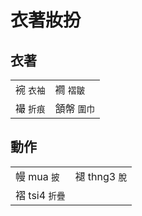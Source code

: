 # 衣著妝扮

## 衣著

|  |  |
| :--- | :--- |
| 䘼 `衣袖` | 襇 `褶皺` |
| 襊 `折痕` | 頷幋 `圍巾` |

## 動作

|  |  |
| :--- | :--- |
| 幔 mua `披` | 褪 thng3 `脫` |
| 褶 tsi4 `折疊` |  |

